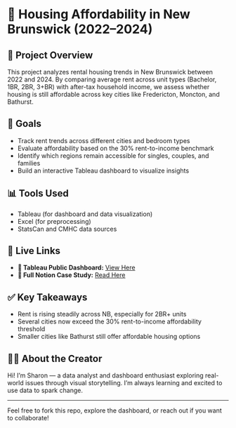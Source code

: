 # 🏡 Housing Affordability in New Brunswick (2022–2024)

## 📍 Project Overview
This project analyzes rental housing trends in New Brunswick between 2022 and 2024. By comparing average rent across unit types (Bachelor, 1BR, 2BR, 3+BR) with after-tax household income, we assess whether housing is still affordable across key cities like Fredericton, Moncton, and Bathurst.

## 🎯 Goals
- Track rent trends across different cities and bedroom types
- Evaluate affordability based on the 30% rent-to-income benchmark
- Identify which regions remain accessible for singles, couples, and families
- Build an interactive Tableau dashboard to visualize insights

## 📊 Tools Used
- Tableau (for dashboard and data visualization)
- Excel (for preprocessing)
- StatsCan and CMHC data sources

## 🔗 Live Links

- **🔎 Tableau Public Dashboard:** [View Here](https://public.tableau.com/app/profile/sarojini.sharon.robert.kennedy/viz/Book1_17483604941290/HousingAffordabilityTrendsinNewBrunswick2022-2024) 
- **📝 Full Notion Case Study:** [Read Here](https://www.notion.so/Case-Study-Data-Job-Market-Analysis-in-Tableau-1f972dc20d69803e87e3e0c230bfd4af?pvs=4)

## ✅ Key Takeaways
- Rent is rising steadily across NB, especially for 2BR+ units
- Several cities now exceed the 30% rent-to-income affordability threshold
- Smaller cities like Bathurst still offer affordable housing options

## 🙋‍♀️ About the Creator
Hi! I’m Sharon — a data analyst and dashboard enthusiast exploring real-world issues through visual storytelling. I’m always learning and excited to use data to spark change.

---

Feel free to fork this repo, explore the dashboard, or reach out if you want to collaborate!
